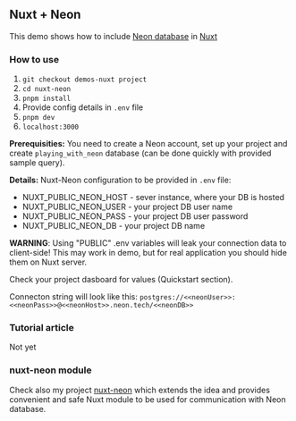 ## Nuxt + Neon
This demo shows how to include [Neon database](https://neon.tech/) in [Nuxt](https://nuxt.com/)

### How to use

1. `git checkout demos-nuxt project`
2. `cd nuxt-neon`
3. `pnpm install`
4. Provide config details in `.env` file
5. `pnpm dev` 
6. `localhost:3000` 

**Prerequisities:** You need to create a Neon account, set up your project and create `playing_with_neon` database (can be done quickly with provided sample query).

**Details:** Nuxt-Neon configuration to be provided in `.env` file:
- NUXT_PUBLIC_NEON_HOST - sever instance, where your DB is hosted
- NUXT_PUBLIC_NEON_USER - your project DB user name
- NUXT_PUBLIC_NEON_PASS - your project DB user password
- NUXT_PUBLIC_NEON_DB - your project DB name

**WARNING**: Using "PUBLIC" .env variables will leak your connection data to client-side! This may work in demo, but for real application you should hide them on Nuxt server.

Check your project dasboard for values (Quickstart section). 

Connecton string will look like this: 
`postgres://<<neonUser>>:<<neonPass>>@<<neonHost>>.neon.tech/<<neonDB>>`

### Tutorial article
Not yet

### nuxt-neon module
Check also my project [nuxt-neon](https://github.com/AloisSeckar/nuxt-neon) which extends the idea and provides convenient and safe Nuxt module to be used for communication with Neon database.
